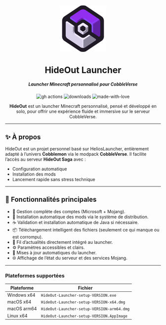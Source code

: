 <p align="center"><img src="./app/assets/images/SealCircle.png" width="150px" height="150px" alt="HideOut Logo"></p>

<h1 align="center">HideOut Launcher</h1>

<em><h5 align="center">Launcher Minecraft personnalisé pour CobbleVerse</h5></em>

<p align="center">
  <img src="https://img.shields.io/github/actions/workflow/status/dscalzi/HeliosLauncher/build.yml?branch=master&style=for-the-badge" alt="gh actions">
  <img src="https://img.shields.io/github/downloads/dscalzi/HeliosLauncher/total.svg?style=for-the-badge" alt="downloads">
  <img src="https://forthebadge.com/images/badges/made-with-love.svg" height="28px" alt="made-with-love">
</p>

<p align="center"><strong>HideOut</strong> est un launcher Minecraft personnalisé, pensé et développé en solo, pour offrir une expérience fluide et immersive sur le serveur CobbleVerse.</p>

---

## ✨ À propos

HideOut est un projet personnel basé sur HeliosLauncher, entièrement adapté à l’univers **Cobblemon** via le modpack **CobbleVerse**. Il facilite l’accès au serveur **HideOut Saga** avec :

- Configuration automatique
- Installation des mods
- Lancement rapide sans stress technique

---

## 🔧 Fonctionnalités principales

* 🔐 Gestion complète des comptes (Microsoft + Mojang).
* 🧩 Installation automatique des mods via le système de distribution.
* ☕ Validation et installation automatique de Java si nécessaire.
* 📦 Téléchargement intelligent des fichiers (seulement ce qui manque ou est corrompu).
* 📰 Fil d’actualités directement intégré au launcher.
* ⚙️ Paramètres accessibles et clairs.
* 🔄 Mises à jour automatiques du launcher.
* 🌐 Affichage de l’état du serveur et des services Mojang.

---

### Plateformes supportées

| Plateforme    | Fichier                                     |
|---------------|---------------------------------------------|
| Windows x64   | `HideOut-Launcher-setup-VERSION.exe`        |
| macOS x64     | `HideOut-Launcher-setup-VERSION-x64.dmg`    |
| macOS arm64   | `HideOut-Launcher-setup-VERSION-arm64.dmg`  |
| Linux x64     | `HideOut-Launcher-setup-VERSION.AppImage`   |
